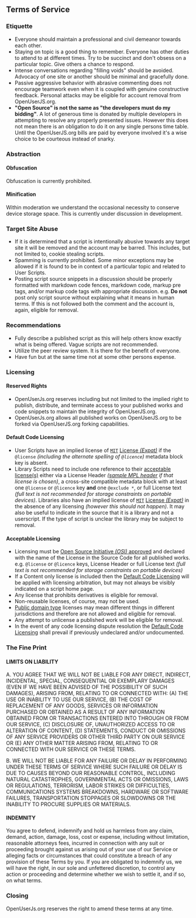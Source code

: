## Terms of Service

### Etiquette
* Everyone should maintain a professional and civil demeanor towards each other.
* Staying on topic is a good thing to remember. Everyone has other duties to attend to at different times. Try to be succinct and don't obsess on a particular topic. Give others a chance to respond.
* Intense conversations regarding "filling voids" should be avoided. Advocacy of one site or another should be minimal and gracefully done.
* Passive aggressive behavior with abrasive commenting does not encourage teamwork even when it is coupled with genuine constructive feedback. Personal attacks may be eligible for account removal from OpenUserJS.org.
* **"Open Source" is not the same as "the developers must do my bidding"**. A lot of generous time is donated by multiple developers in attempting to resolve any properly presented issues. However this does not mean there is an obligation to do it on any single persons time table. Until the OpenUserJS.org bills are paid by everyone involved it's a wise choice to be courteous instead of snarky.

### Abstraction

#### Obfuscation

Obfuscation is currently prohibited.

#### Minification

Within moderation we understand the occasional necessity to conserve device storage space. This is currently under discussion in development.

### Target Site Abuse

* If it is determined that a script is intentionally abusive towards any target site it will be removed and the account may be barred. This includes, but not limited to, cookie stealing scripts.
* Spamming is currently prohibited. Some minor exceptions may be allowed if it is found to be in context of a particular topic and related to User Scripts.
* Posting script source snippets in a discussion should be properly formatted with markdown code fences, markdown code, markup pre tags,  and/or markup code tags with appropriate discussion. e.g. **Do not** post only script source without explaining what it means in human terms. If this is not followed both the comment and the account is, again, eligible for removal.

### Recommendations

* Fully describe a published script as this will help others know exactly what is being offered. Vague scripts are not recommended.
* Utilize the peer review system. It is there for the benefit of everyone.
* Have fun but at the same time not at some other persons expense.

### Licensing

#### Reserved Rights

* OpenUserJs.org reserves including but not limited to the implied right to publish, distribute, and terminate access to your published works and code snippets to maintain the integrity of OpenUserJS.org.
* OpenUserJs.org allows all published works on OpenUserJS.org to be forked via OpenUserJS.org forking capabilities.

#### Default Code Licensing

* User Scripts have an implied license of [`MIT`][spdxMITLicense] [License *(Expat)*][osiMITLicenseExpat] if the `@license` *(including the alternate spelling of `@licence`)* metadata block key is absent.
* Library Scripts need to include one reference to their [acceptable license(s)][oujsAcceptableLicensing] either via a License Header *([sample MPL header][mozMPLHeaders] if that license is chosen)*, a cross-site compatible metadata block with at least one `@license` or `@licence` key **and** one `@exclude *`, or full License text *(full text is not recommended for storage constraints on portable devices)*. Libraries also have an implied license of [`MIT`][spdxMITLicense] [License *(Expat)*][osiMITLicenseExpat] in the absence of any licensing *(however this should not happen)*. It may also be useful to indicate in the source that it is a library and not a userscript. If the type of script is unclear the library may be subject to removal.

#### Acceptable Licensing
* Licensing must be [Open Source Initiative *(OSI)* approved][osiApprovedLicenses] and declared with the name of the License in the Source Code for all published works. e.g. `@license` or `@licence` keys, License Header or full License text *(full text is not recommended for storage constraints on portable devices)*
* If a Content only license is included then the [Default Code Licensing][oujsDefaultCodeLicensing] will be applied with licensing arbitration, but may not always be visibly indicated on a script home page.
* Any license that prohibits derivatives is eligible for removal.
* Non-reusable licenses, of course, may not be used.
* [Public domain type][osiPublicDomain] licenses may mean different things in different jurisdictions and therefore are not allowed and eligible for removal.
* Any attempt to unlicense a published work will be eligible for removal.
* In the event of any code licensing dispute resolution the [Default Code Licensing][oujsDefaultCodeLicensing] shall prevail if previously undeclared and/or undocumented.

### The Fine Print

#### LIMITS ON LIABILITY

A. YOU AGREE THAT WE WILL NOT BE LIABLE FOR ANY DIRECT, INDIRECT, INCIDENTAL, SPECIAL, CONSEQUENTIAL OR EXEMPLARY DAMAGES (EVEN IF WE HAVE BEEN ADVISED OF THE POSSIBILITY OF SUCH DAMAGES), ARISING FROM, RELATING TO OR CONNECTED WITH: (A) THE USE OR INABILITY TO USE OUR SERVICE, (B) THE COST OF REPLACEMENT OF ANY GOODS, SERVICES OR INFORMATION PURCHASED OR OBTAINED AS A RESULT OF ANY INFORMATION OBTAINED FROM OR TRANSACTIONS ENTERED INTO THROUGH OR FROM OUR SERVICE, (C) DISCLOSURE OF, UNAUTHORIZED ACCESS TO OR ALTERATION OF CONTENT, (D) STATEMENTS, CONDUCT OR OMISSIONS OF ANY SERVICE PROVIDERS OR OTHER THIRD PARTY ON OUR SERVICE OR (E) ANY OTHER MATTER ARISING FROM, RELATING TO OR CONNECTED WITH OUR SERVICE OR THESE TERMS.

B. WE WILL NOT BE LIABLE FOR ANY FAILURE OR DELAY IN PERFORMING UNDER THESE TERMS OF SERVICE WHERE SUCH FAILURE OR DELAY IS DUE TO CAUSES BEYOND OUR REASONABLE CONTROL, INCLUDING NATURAL CATASTROPHES, GOVERNMENTAL ACTS OR OMISSIONS, LAWS OR REGULATIONS, TERRORISM, LABOR STRIKES OR DIFFICULTIES, COMMUNICATIONS SYSTEMS BREAKDOWNS, HARDWARE OR SOFTWARE FAILURES, TRANSPORTATION STOPPAGES OR SLOWDOWNS OR THE INABILITY TO PROCURE SUPPLIES OR MATERIALS.

#### INDEMNITY

You agree to defend, indemnify and hold us harmless from any claim, demand, action, damage, loss, cost or expense, including without limitation, reasonable attorneys fees, incurred in connection with any suit or proceeding brought against us arising out of your use of our Service or alleging facts or circumstances that could constitute a breach of any provision of these Terms by you. If you are obligated to indemnify us, we will have the right, in our sole and unfettered discretion, to control any action or proceeding and determine whether we wish to settle it, and if so, on what terms.

### Closing

OpenUserJs.org reserves the right to amend these terms at any time.

[mozMPLHeaders]: https://www.mozilla.org/MPL/headers/
[oujsDefaultCodeLicensing]: #default-code-licensing
[oujsAcceptableLicensing]: #acceptable-licensing
[spdxMITLicense]: https://spdx.org/licenses/MIT.html
[osiMITLicenseExpat]: https://opensource.org/licenses/MIT
[osiApprovedLicenses]: https://opensource.org/licenses/category
[osiPublicDomain]: https://opensource.org/faq#public-domain
